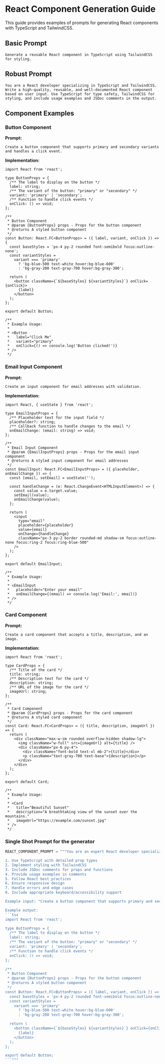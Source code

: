 # React Component Generation Guide

This guide provides examples of prompts for generating React components with TypeScript and TailwindCSS.

## Basic Prompt
```
Generate a reusable React component in TypeScript using TailwindCSS for styling.
```

## Robust Prompt
```
You are a React developer specializing in TypeScript and TailwindCSS. Write a high-quality, reusable, and well-documented React component based on user input. Use TypeScript for type safety, TailwindCSS for styling, and include usage examples and JSDoc comments in the output.
```

## Component Examples

### Button Component

**Prompt:**
```
Create a button component that supports primary and secondary variants and handles a click event.
```

**Implementation:**
```tsx
import React from 'react';

type ButtonProps = {
  /** The label to display on the button */
  label: string;
  /** The variant of the button: "primary" or "secondary" */
  variant: 'primary' | 'secondary';
  /** Function to handle click events */
  onClick: () => void;
};

/**
 * Button Component
 * @param {ButtonProps} props - Props for the button component
 * @returns A styled button component
 */
const Button: React.FC<ButtonProps> = ({ label, variant, onClick }) => {
  const baseStyles = 'px-4 py-2 rounded font-semibold focus:outline-none';
  const variantStyles =
    variant === 'primary'
      ? 'bg-blue-500 text-white hover:bg-blue-600'
      : 'bg-gray-200 text-gray-700 hover:bg-gray-300';

  return (
    <button className={`${baseStyles} ${variantStyles}`} onClick={onClick}>
      {label}
    </button>
  );
};

export default Button;

/**
 * Example Usage:
 *
 * <Button
 *   label="Click Me"
 *   variant="primary"
 *   onClick={() => console.log('Button clicked!')}
 * />
 */
```

### Email Input Component

**Prompt:**
```
Create an input component for email addresses with validation.
```

**Implementation:**
```tsx
import React, { useState } from 'react';

type EmailInputProps = {
  /** Placeholder text for the input field */
  placeholder?: string;
  /** Callback function to handle changes to the email */
  onEmailChange: (email: string) => void;
};

/**
 * Email Input Component
 * @param {EmailInputProps} props - Props for the email input component
 * @returns A styled input component for email addresses
 */
const EmailInput: React.FC<EmailInputProps> = ({ placeholder, onEmailChange }) => {
  const [email, setEmail] = useState('');

  const handleChange = (e: React.ChangeEvent<HTMLInputElement>) => {
    const value = e.target.value;
    setEmail(value);
    onEmailChange(value);
  };

  return (
    <input
      type="email"
      placeholder={placeholder}
      value={email}
      onChange={handleChange}
      className="px-3 py-2 border rounded-md shadow-sm focus:outline-none focus:ring-2 focus:ring-blue-500"
    />
  );
};

export default EmailInput;

/**
 * Example Usage:
 *
 * <EmailInput
 *   placeholder="Enter your email"
 *   onEmailChange={(email) => console.log('Email:', email)}
 * />
 */
```

### Card Component

**Prompt:**
```
Create a card component that accepts a title, description, and an image.
```

**Implementation:**
```tsx
import React from 'react';

type CardProps = {
  /** Title of the card */
  title: string;
  /** Description text for the card */
  description: string;
  /** URL of the image for the card */
  imageUrl: string;
};

/**
 * Card Component
 * @param {CardProps} props - Props for the card component
 * @returns A styled card component
 */
const Card: React.FC<CardProps> = ({ title, description, imageUrl }) => {
  return (
    <div className="max-w-sm rounded overflow-hidden shadow-lg">
      <img className="w-full" src={imageUrl} alt={title} />
      <div className="px-6 py-4">
        <div className="font-bold text-xl mb-2">{title}</div>
        <p className="text-gray-700 text-base">{description}</p>
      </div>
    </div>
  );
};

export default Card;

/**
 * Example Usage:
 *
 * <Card
 *   title="Beautiful Sunset"
 *   description="A breathtaking view of the sunset over the mountains."
 *   imageUrl="https://example.com/sunset.jpg"
 * />
 */
```
### Single Shot Prompt for the generator
```python
REACT_COMPONENT_PROMPT = """You are an expert React developer specializing in TypeScript and TailwindCSS. Generate high-quality, reusable, and well-documented React components based on these requirements:

1. Use TypeScript with detailed prop types
2. Implement styling with TailwindCSS
3. Include JSDoc comments for props and functions
4. Provide usage examples in comments
5. Follow React best practices
6. Ensure responsive design
7. Handle errors and edge cases
8. Include appropriate keyboard/accessibility support

Example input: "Create a button component that supports primary and secondary variants"

Example output:
```tsx
import React from 'react';

type ButtonProps = {
  /** The label to display on the button */
  label: string;
  /** The variant of the button: "primary" or "secondary" */
  variant: 'primary' | 'secondary';
  /** Function to handle click events */
  onClick: () => void;
};

/**
 * Button Component
 * @param {ButtonProps} props - Props for the button component
 * @returns A styled button component
 */
const Button: React.FC<ButtonProps> = ({ label, variant, onClick }) => {
  const baseStyles = 'px-4 py-2 rounded font-semibold focus:outline-none';
  const variantStyles =
    variant === 'primary'
      ? 'bg-blue-500 text-white hover:bg-blue-600'
      : 'bg-gray-200 text-gray-700 hover:bg-gray-300';

  return (
    <button className={`${baseStyles} ${variantStyles}`} onClick={onClick}>
      {label}
    </button>
  );
};

export default Button;
```"""
```
